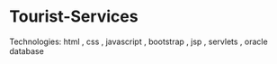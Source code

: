 # Tourist-Services

Technologies: html , css , javascript , bootstrap , jsp , servlets , oracle database
